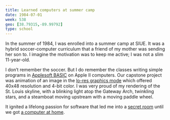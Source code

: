 ```yaml
---
title: Learned computers at summer camp
date: 1984-07-01
week: 538
geo: [38.79315,-89.99792]
type: school
---
```


In the summer of 1984, I was enrolled into a summer camp at SIUE. It was a hybrid soccer-computer curriculum that a friend of my mother was sending her son to. I imagine the motivation was to keep me active; I was not a slim 11-year-old.

I don’t remember the soccer. But I do remember the classes writing simple programs in [Applesoft BASIC](https://www.calormen.com/jsbasic/) on Apple II computers. Our capstone project was animation of an image in the [lo-res graphics mode](https://en.wikipedia.org/wiki/Apple_II_graphics?wprov=sfti1) which offered 40x48 resolution and 4-bit color. I was very proud of my rendering of the St. Louis skyline, with a blinking light atop the Gateway Arch, twinkling stars, and a steamboat moving upstream with a moving paddle wheel.

It ignited a lifelong passion for software that led me into a [secret room](/2015/04/21/mad-tony.html) until we got [a computer at home](/logs/events/1985-apple/).
